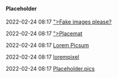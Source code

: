 ####  Placeholder

2022-02-24 08:17 [&quot;&gt;Fake images please?](https://fakeimg.pl/)

2022-02-24 08:17 [&quot;&gt;Placemat](https://placem.at/)

2022-02-24 08:17 [Lorem Picsum](https://picsum.photos/)

2022-02-24 08:17 [lorempixel](https://lorempixel.com/)

2022-02-24 08:17 [Placeholder.pics](https://placeholder.pics/)



